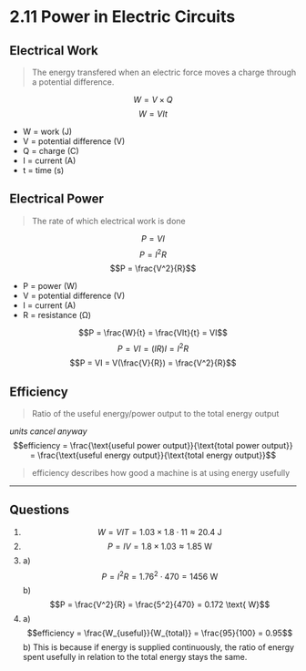 # 2.11 Power in Electric Circuits

## Electrical Work
> The energy transfered when an electric force moves a charge through a potential difference.

$$W = V \times Q$$
$$W = VIt$$

- W = work (J)
- V = potential difference (V)
- Q = charge (C)
- I = current (A)
- t = time (s)

## Electrical Power
> The rate of which electrical work is done

$$P = VI$$
$$P = I^2R$$
$$P = \frac{V^2}{R}$$

- P = power (W)
- V = potential difference (V)
- I = current (A)
- R = resistance (Ω)

$$P = \frac{W}{t} = \frac{VIt}{t} = VI$$
$$P = VI = (IR)I = I^2R$$
$$P = VI = V(\frac{V}{R}) = \frac{V^2}{R}$$

## Efficiency
> Ratio of the useful energy/power output to the total energy output

*units cancel anyway*
$$efficiency = \frac{\text{useful power output}}{\text{total power output}} = \frac{\text{useful energy output}}{\text{total energy output}}$$

> efficiency describes how good a machine is at using energy usefully

---
## Questions

1.  $$W = VIT = 1.03 \times 1.8 \cdot 11 \approx 20.4 \text{ J}$$
2.  $$P = IV = 1.8 \times 1.03 \approx 1.85 \text{ W}$$
3.  a) $$P = I^2R = 1.76^2 \cdot 470 = 1456 \text{ W}$$
    b) $$P = \frac{V^2}{R} = \frac{5^2}{470} = 0.172 \text{ W}$$
4.  a) $$efficiency = \frac{W_{useful}}{W_{total}} = \frac{95}{100} = 0.95$$
    b) This is because if energy is supplied continuously, the ratio of energy spent usefully in relation to the total energy stays the same.